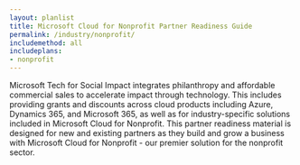 ```yaml
---
layout: planlist
title: Microsoft Cloud for Nonprofit Partner Readiness Guide
permalink: /industry/nonprofit/
includemethod: all
includeplans:
- nonprofit
---
```


Microsoft Tech for Social Impact integrates philanthropy and affordable commercial sales to accelerate impact through technology. This includes providing grants and discounts across cloud products including Azure, Dynamics 365, and Microsoft 365, as well as for industry-specific solutions included in Microsoft Cloud for Nonprofit. This partner readiness material is designed for new and existing partners as they build and grow a business with Microsoft Cloud for Nonprofit - our premier solution for the nonprofit sector.
